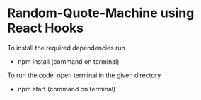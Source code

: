 # Random-Quote-Machine using React Hooks 

To install the required dependencies run

- npm install (command on terminal)

To run the code, open terminal in the given directory

- npm start (command on terminal) 
